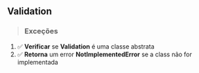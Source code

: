 ## Validation

> ### Exceções

1. ✅ **Verificar** se **Validation** é uma classe abstrata
2. ✅ **Retorna** um error **NotImplementedError** se a class não for implementada
